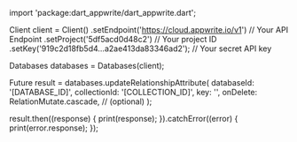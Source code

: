 import 'package:dart_appwrite/dart_appwrite.dart';

Client client = Client()
  .setEndpoint('https://cloud.appwrite.io/v1') // Your API Endpoint
  .setProject('5df5acd0d48c2') // Your project ID
  .setKey('919c2d18fb5d4...a2ae413da83346ad2'); // Your secret API key

Databases databases = Databases(client);

Future result = databases.updateRelationshipAttribute(
  databaseId: '[DATABASE_ID]',
  collectionId: '[COLLECTION_ID]',
  key: '',
  onDelete:  RelationMutate.cascade, // (optional)
);

result.then((response) {
  print(response);
}).catchError((error) {
  print(error.response);
});
